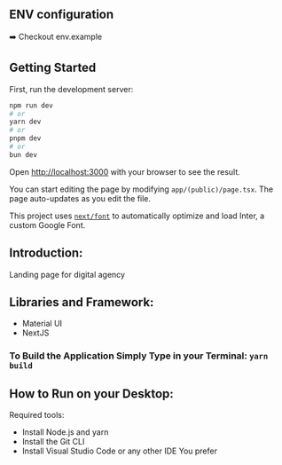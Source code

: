 ## ENV configuration 
➡️ Checkout env.example


## Getting Started

First, run the development server:

```bash
npm run dev
# or
yarn dev
# or
pnpm dev
# or
bun dev
```

Open [http://localhost:3000](http://localhost:3000) with your browser to see the result.

You can start editing the page by modifying `app/(public)/page.tsx`. The page auto-updates as you edit the file.

This project uses [`next/font`](https://nextjs.org/docs/basic-features/font-optimization) to automatically optimize and load Inter, a custom Google Font.
## Introduction:
Landing page for digital agency

## Libraries and Framework:
* Material UI
* NextJS

### To Build the Application Simply Type in your Terminal: `yarn build`

## How to Run on your Desktop:
Required tools:
* Install Node.js and yarn
* Install the Git CLI
* Install Visual Studio Code or any other IDE You prefer
